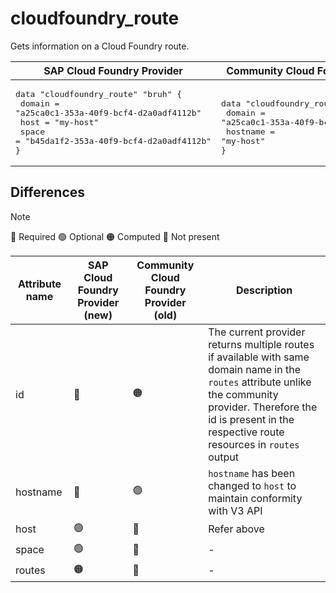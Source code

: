 # cloudfoundry_route 

Gets information on a Cloud Foundry route.

|  SAP Cloud Foundry Provider | Community Cloud Foundry Provider  |
| -- | -- |
| <pre>data "cloudfoundry_route" "bruh" {</br>  domain = "a25ca0c1-353a-40f9-bcf4-d2a0adf4112b"</br>  host = "my-host"</br>  space  = "b45da1f2-353a-40f9-bcf4-d2a0adf4112b"</br>}</br></pre>|<pre></br>data "cloudfoundry_route" "my-route" {</br>    domain   = "a25ca0c1-353a-40f9-bcf4-d2a0adf4112b"</br>    hostname = "my-host"</br>}</br></pre> |  

## Differences

> [!NOTE]  
> 🔵 Required  🟢 Optional 🟠 Computed  🔴 Not present

| Attribute name | SAP Cloud Foundry Provider (new)|  Community Cloud Foundry Provider (old) | Description |
| --- | --- | --- | --- |
| id | 🔴 | 🟠 |  The current provider returns multiple routes if available with same domain name in the `routes` attribute unlike the community provider. Therefore the id is present in the respective route resources in `routes` output |
| hostname | 🔴 | 🟢 | `hostname` has been changed to `host`  to maintain conformity with V3 API |
| host | 🟢 | 🔴 | Refer above |
| space | 🟢 | 🔴 | - |
| routes | 🟠 | 🔴 | - |
